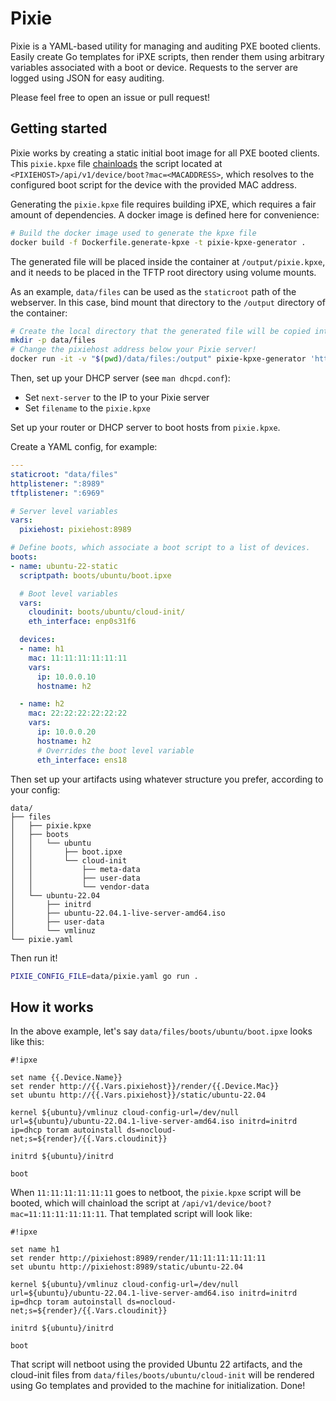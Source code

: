 # Pixie

Pixie is a YAML-based utility for managing and auditing PXE booted clients.
Easily create Go templates for iPXE scripts, then render them using arbitrary
variables associated with a boot or device. Requests to the server are logged
using JSON for easy auditing.

Please feel free to open an issue or pull request!

## Getting started

Pixie works by creating a static initial boot image for all PXE booted clients.
This `pixie.kpxe` file [chainloads](https://ipxe.org/howto/chainloading) the
script located at `<PIXIEHOST>/api/v1/device/boot?mac=<MACADDRESS>`, which
resolves to the configured boot script for the device with the provided MAC
address.

Generating the `pixie.kpxe` file requires building iPXE, which requires a fair
amount of dependencies. A docker image is defined here for convenience:

```bash
# Build the docker image used to generate the kpxe file
docker build -f Dockerfile.generate-kpxe -t pixie-kpxe-generator .
```

The generated file will be placed inside the container at `/output/pixie.kpxe`,
and it needs to be placed in the TFTP root directory using volume mounts.

As an example, `data/files` can be used as the `staticroot` path of the
webserver. In this case, bind mount that directory to the `/output` directory
of the container:

```bash
# Create the local directory that the generated file will be copied into
mkdir -p data/files
# Change the pixiehost address below your Pixie server!
docker run -it -v "$(pwd)/data/files:/output" pixie-kpxe-generator 'http://pixiehost:8989'
```

Then, set up your DHCP server (see `man dhcpd.conf`):

- Set `next-server` to the IP to your Pixie server
- Set `filename` to the `pixie.kpxe`

Set up your router or DHCP server to boot hosts from `pixie.kpxe`.

Create a YAML config, for example:

```yaml
---
staticroot: "data/files"
httplistener: ":8989"
tftplistener: ":6969"

# Server level variables
vars:
  pixiehost: pixiehost:8989

# Define boots, which associate a boot script to a list of devices.
boots:
- name: ubuntu-22-static
  scriptpath: boots/ubuntu/boot.ipxe

  # Boot level variables
  vars:
    cloudinit: boots/ubuntu/cloud-init/
    eth_interface: enp0s31f6

  devices:
  - name: h1
    mac: 11:11:11:11:11:11
    vars:
      ip: 10.0.0.10
      hostname: h2

  - name: h2
    mac: 22:22:22:22:22:22
    vars:
      ip: 10.0.0.20
      hostname: h2
      # Overrides the boot level variable
      eth_interface: ens18
```

Then set up your artifacts using whatever structure you prefer, according to
your config:

```
data/
├── files
│   ├── pixie.kpxe
│   ├── boots
│   │   └── ubuntu
│   │       ├── boot.ipxe
│   │       └── cloud-init
│   │           ├── meta-data
│   │           ├── user-data
│   │           └── vendor-data
│   └── ubuntu-22.04
│       ├── initrd
│       ├── ubuntu-22.04.1-live-server-amd64.iso
│       ├── user-data
│       └── vmlinuz
└── pixie.yaml
```

Then run it!

```bash
PIXIE_CONFIG_FILE=data/pixie.yaml go run .
```

## How it works

In the above example, let's say `data/files/boots/ubuntu/boot.ipxe` looks like
this:

```
#!ipxe

set name {{.Device.Name}}
set render http://{{.Vars.pixiehost}}/render/{{.Device.Mac}}
set ubuntu http://{{.Vars.pixiehost}}/static/ubuntu-22.04

kernel ${ubuntu}/vmlinuz cloud-config-url=/dev/null url=${ubuntu}/ubuntu-22.04.1-live-server-amd64.iso initrd=initrd ip=dhcp toram autoinstall ds=nocloud-net;s=${render}/{{.Vars.cloudinit}}

initrd ${ubuntu}/initrd

boot
```

When `11:11:11:11:11:11` goes to netboot, the `pixie.kpxe` script will be
booted, which will chainload the script at
`/api/v1/device/boot?mac=11:11:11:11:11:11`. That templated script will look
like:

```
#!ipxe

set name h1
set render http://pixiehost:8989/render/11:11:11:11:11:11
set ubuntu http://pixiehost:8989/static/ubuntu-22.04

kernel ${ubuntu}/vmlinuz cloud-config-url=/dev/null url=${ubuntu}/ubuntu-22.04.1-live-server-amd64.iso initrd=initrd ip=dhcp toram autoinstall ds=nocloud-net;s=${render}/{{.Vars.cloudinit}}

initrd ${ubuntu}/initrd

boot
```

That script will netboot using the provided Ubuntu 22 artifacts, and the
cloud-init files from `data/files/boots/ubuntu/cloud-init` will be rendered
using Go templates and provided to the machine for initialization. Done!
